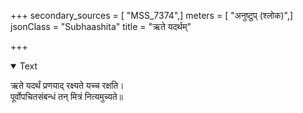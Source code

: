 +++
secondary_sources = [ "MSS_7374",]
meters = [ "अनुष्टुप् (श्लोक)",]
jsonClass = "Subhaashita"
title = "ऋते यदर्थम्"

+++

<details open><summary>Text</summary>

ऋते यदर्थं प्रणयाद् रक्ष्यते यच्च रक्षति।  
पूर्वोपचितसंबन्धं तन् मित्रं नित्यमुच्यते॥
</details>
